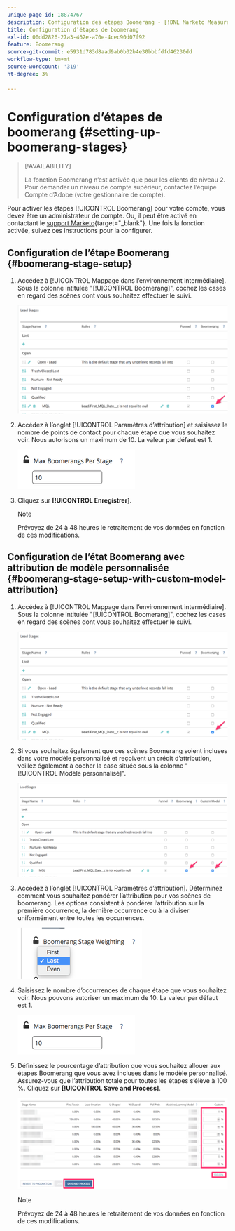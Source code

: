 ```yaml
---
unique-page-id: 18874767
description: Configuration des étapes Boomerang - [!DNL Marketo Measure]
title: Configuration d’étapes de boomerang
exl-id: 00dd2826-27a3-462e-a70e-4cec90d07f92
feature: Boomerang
source-git-commit: e5931d783d8aad9ab0b32b4e30bbbfdfd46230dd
workflow-type: tm+mt
source-wordcount: '319'
ht-degree: 3%

---
```


# Configuration d’étapes de boomerang {#setting-up-boomerang-stages}

>[!AVAILABILITY]
>
>La fonction Boomerang n’est activée que pour les clients de niveau 2. Pour demander un niveau de compte supérieur, contactez l’équipe Compte d’Adobe (votre gestionnaire de compte).

Pour activer les étapes [!UICONTROL Boomerang] pour votre compte, vous devez être un administrateur de compte. Ou, il peut être activé en contactant le [support Marketo](https://nation.marketo.com/t5/support/ct-p/Support){target="_blank"}. Une fois la fonction activée, suivez ces instructions pour la configurer.

## Configuration de l’étape Boomerang {#boomerang-stage-setup}

1. Accédez à [!UICONTROL Mappage dans l’environnement intermédiaire]. Sous la colonne intitulée &quot;[!UICONTROL Boomerang]&quot;, cochez les cases en regard des scènes dont vous souhaitez effectuer le suivi.

   ![](assets/1-2.png)

1. Accédez à l’onglet [!UICONTROL Paramètres d’attribution] et saisissez le nombre de points de contact pour chaque étape que vous souhaitez voir. Nous autorisons un maximum de 10. La valeur par défaut est 1.

   ![](assets/2-2.png)

1. Cliquez sur **[!UICONTROL Enregistrer]**.

   >[!NOTE]
   >
   >Prévoyez de 24 à 48 heures le retraitement de vos données en fonction de ces modifications.

## Configuration de l’état Boomerang avec attribution de modèle personnalisée {#boomerang-stage-setup-with-custom-model-attribution}

1. Accédez à [!UICONTROL Mappage dans l’environnement intermédiaire]. Sous la colonne intitulée &quot;[!UICONTROL Boomerang]&quot;, cochez les cases en regard des scènes dont vous souhaitez effectuer le suivi.

   ![](assets/3-1.png)

1. Si vous souhaitez également que ces scènes Boomerang soient incluses dans votre modèle personnalisé et reçoivent un crédit d’attribution, veillez également à cocher la case située sous la colonne &quot;[!UICONTROL Modèle personnalisé]&quot;.

   ![](assets/4-1.png)

1. Accédez à l’onglet [!UICONTROL Paramètres d’attribution]. Déterminez comment vous souhaitez pondérer l’attribution pour vos scènes de boomerang. Les options consistent à pondérer l’attribution sur la première occurrence, la dernière occurrence ou à la diviser uniformément entre toutes les occurrences.

   ![](assets/5-1.png)

1. Saisissez le nombre d’occurrences de chaque étape que vous souhaitez voir. Nous pouvons autoriser un maximum de 10. La valeur par défaut est 1.

   ![](assets/6-1.png)

1. Définissez le pourcentage d’attribution que vous souhaitez allouer aux étapes Boomerang que vous avez incluses dans le modèle personnalisé. Assurez-vous que l’attribution totale pour toutes les étapes s’élève à 100 %. Cliquez sur **[!UICONTROL Save and Process]**.

   ![](assets/7-1.png)

   >[!NOTE]
   >
   >Prévoyez de 24 à 48 heures le retraitement de vos données en fonction de ces modifications.
